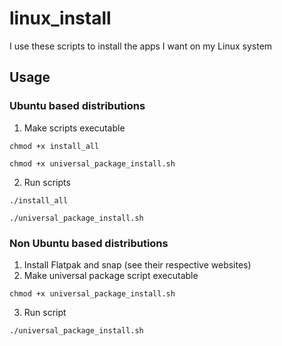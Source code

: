 # linux_install
I use these scripts to install the apps I want on my Linux system

## Usage
### Ubuntu based distributions
1. Make scripts executable 

`chmod +x install_all `

`chmod +x universal_package_install.sh`

2. Run scripts 

`./install_all`

`./universal_package_install.sh`

### Non Ubuntu based distributions
1. Install Flatpak and snap (see their respective websites)
2. Make universal package script executable

`chmod +x universal_package_install.sh`

3. Run script

`./universal_package_install.sh`